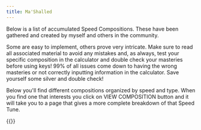 ```yaml
---
title: Ma'Shalled
---
```

Below is a list of accumulated Speed Compositions. These have been gathered and created by myself and others in the community.

Some are easy to implement, others prove very intricate. Make sure to read all associated material to avoid any mistakes and, as always, test your specific composition in the calculator and double check your masteries before using keys! 99% of all issues come down to having the wrong masteries or not correctly inputting information in the calculator. Save yourself some silver and double check!

Below you'll find different compositions organized by speed and type. When you find one that interests you click on VIEW COMPOSITION button and it will take you to a page that gives a more complete breakdown of that Speed Tune.

{{<speedtune filtertype="champion" filter="Ma'Shalled">}}